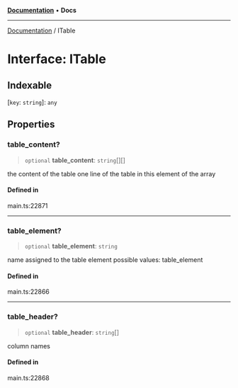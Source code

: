 [**Documentation**](../README.md) • **Docs**

***

[Documentation](../globals.md) / ITable

# Interface: ITable

## Indexable

 \[`key`: `string`\]: `any`

## Properties

### table\_content?

> `optional` **table\_content**: `string`[][]

the content of the table
one line of the table in this element of the array

#### Defined in

main.ts:22871

***

### table\_element?

> `optional` **table\_element**: `string`

name assigned to the table element
possible values:
table_element

#### Defined in

main.ts:22866

***

### table\_header?

> `optional` **table\_header**: `string`[]

column names

#### Defined in

main.ts:22868
